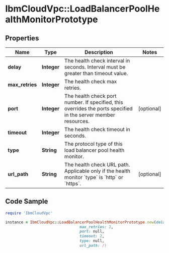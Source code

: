 # IbmCloudVpc::LoadBalancerPoolHealthMonitorPrototype

## Properties

Name | Type | Description | Notes
------------ | ------------- | ------------- | -------------
**delay** | **Integer** | The health check interval in seconds. Interval must be greater than timeout value. | 
**max_retries** | **Integer** | The health check max retries. | 
**port** | **Integer** | The health check port number. If specified, this overrides the ports specified in the server member resources. | [optional] 
**timeout** | **Integer** | The health check timeout in seconds. | 
**type** | **String** | The protocol type of this load balancer pool health monitor. | 
**url_path** | **String** | The health check URL path. Applicable only if the health monitor &#x60;type&#x60; is &#x60;http&#x60; or &#x60;https&#x60;. | [optional] 

## Code Sample

```ruby
require 'IbmCloudVpc'

instance = IbmCloudVpc::LoadBalancerPoolHealthMonitorPrototype.new(delay: 5,
                                 max_retries: 2,
                                 port: null,
                                 timeout: 2,
                                 type: null,
                                 url_path: /)
```


